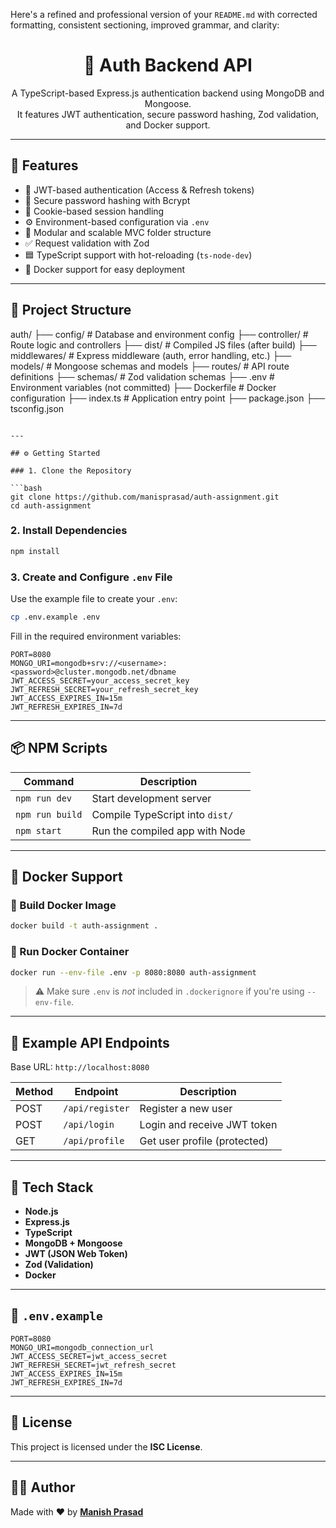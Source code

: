 Here's a refined and professional version of your `README.md` with corrected formatting, consistent sectioning, improved grammar, and clarity:


<!-- README.md -->

<h1 align="center">🔐 Auth Backend API</h1>

<p align="center">
A TypeScript-based Express.js authentication backend using MongoDB and Mongoose.<br/>
It features JWT authentication, secure password hashing, Zod validation, and Docker support.
</p>

---

## 🚀 Features

- 🔐 JWT-based authentication (Access & Refresh tokens)
- 🔑 Secure password hashing with Bcrypt
- 🍪 Cookie-based session handling
- ⚙️ Environment-based configuration via `.env`
- 🧱 Modular and scalable MVC folder structure
- ✅ Request validation with Zod
- 🟦 TypeScript support with hot-reloading (`ts-node-dev`)
- 🐳 Docker support for easy deployment

---

## 📁 Project Structure



auth/
├── config/         # Database and environment config
├── controller/     # Route logic and controllers
├── dist/           # Compiled JS files (after build)
├── middlewares/    # Express middleware (auth, error handling, etc.)
├── models/         # Mongoose schemas and models
├── routes/         # API route definitions
├── schemas/        # Zod validation schemas
├── .env            # Environment variables (not committed)
├── Dockerfile      # Docker configuration
├── index.ts        # Application entry point
├── package.json
├── tsconfig.json

````

---

## ⚙️ Getting Started

### 1. Clone the Repository

```bash
git clone https://github.com/manisprasad/auth-assignment.git
cd auth-assignment
````

### 2. Install Dependencies

```bash
npm install
```

### 3. Create and Configure `.env` File

Use the example file to create your `.env`:

```bash
cp .env.example .env
```

Fill in the required environment variables:

```env
PORT=8080
MONGO_URI=mongodb+srv://<username>:<password>@cluster.mongodb.net/dbname
JWT_ACCESS_SECRET=your_access_secret_key
JWT_REFRESH_SECRET=your_refresh_secret_key
JWT_ACCESS_EXPIRES_IN=15m
JWT_REFRESH_EXPIRES_IN=7d
```

---

## 📦 NPM Scripts

| Command         | Description                     |
| --------------- | ------------------------------- |
| `npm run dev`   | Start development server        |
| `npm run build` | Compile TypeScript into `dist/` |
| `npm start`     | Run the compiled app with Node  |

---

## 🐳 Docker Support

### 🔧 Build Docker Image

```bash
docker build -t auth-assignment .
```

### 🚀 Run Docker Container

```bash
docker run --env-file .env -p 8080:8080 auth-assignment
```

> ⚠️ Make sure `.env` is *not* included in `.dockerignore` if you're using `--env-file`.

---

## 📌 Example API Endpoints

Base URL: `http://localhost:8080`

| Method | Endpoint        | Description                  |
| ------ | --------------- | ---------------------------- |
| POST   | `/api/register` | Register a new user          |
| POST   | `/api/login`    | Login and receive JWT token  |
| GET    | `/api/profile`  | Get user profile (protected) |

---

## 🧪 Tech Stack

* **Node.js**
* **Express.js**
* **TypeScript**
* **MongoDB + Mongoose**
* **JWT (JSON Web Token)**
* **Zod (Validation)**
* **Docker**

---

## 📁 `.env.example`

```env
PORT=8080
MONGO_URI=mongodb_connection_url
JWT_ACCESS_SECRET=jwt_access_secret
JWT_REFRESH_SECRET=jwt_refresh_secret
JWT_ACCESS_EXPIRES_IN=15m
JWT_REFRESH_EXPIRES_IN=7d
```

---

## 📄 License

This project is licensed under the **ISC License**.

---

## 🙋‍♂️ Author

Made with ❤️ by **[Manish Prasad](https://github.com/manisprasad)**
